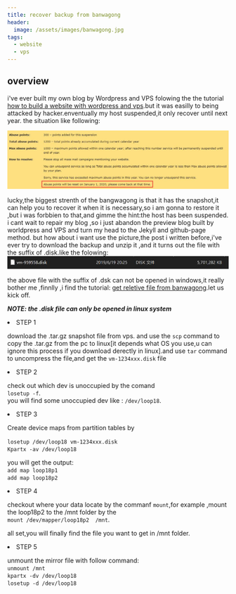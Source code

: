```yaml
---
title: recover backup from banwagong
header:
  image: /assets/images/banwagong.jpg
tags:
  - website
  - vps
---
```

<p>
<h2> overview</h2>
i've ever built my own blog by Wordpress and VPS folowing the the tutorial <a href="https://www.seoimo.com/wordpress-vps/">how to build a website with wordpress and vps</a>.but it was easilly to being attacked by hacker.enventually my host suspended,it only recover until next year. the situation like following: </p>

![vps erro](/assets/images/vps.jpg)

lucky,the biggest strenth of the bangwagong is that it has the snapshot,it can help you to recover it when it is necessary,so i am gonna to restore it ,but i was forbbien to that,and gimme the hint:the host has been suspended. i cant wait to repair my blog ,so i just abandon the preview blog built by worldpress and VPS and turn my head  to the Jekyll and github-page method. but how about i want use the picture,the post i written before,i've ever try to download the backup and unzip it ,and it turns out 
the file with the suffix of .disk.like the folowing:<br>
![vps_disk](/assets/images/vps_disk.jpg)

the above file with the suffix of .dsk can not be opened in windows,it really bother me ,finnlly ,i find the tutorial: <a href="https://www.hostloc.com/thread-392553-1-1.html">get reletive file from banwagong</a>.let us kick off.

***NOTE: the .disk file can only  be opened in linux system***

<li>STEP 1</li>

download the .tar.gz snapshot file from vps. and use the `scp` command to copy the .tar.gz  from the pc to linux[it depends what OS you use,u can ignore this process if you download derectly in linux].and use `tar` command to uncompress the file,and get the `vm-1234xxx.disk` file

<li>STEP 2</li>

check out which dev is unoccupied by the comand <br>`losetup -f`.<br>you will find some unoccupied dev like :
`/dev/loop18`.

<li>STEP 3</li>

Create device maps from partition tables by

`losetup /dev/loop18 vm-1234xxx.disk`<br>`Kpartx -av /dev/loop18`

you will get the output:<br>
`add map loop18p1`<br>`add map loop18p2`

<li>STEP 4</li>

checkout where your data locate by the commanf `mount`,for example ,mount the loop18p2 to the /mnt folder by the <br>`mount /dev/mapper/loop18p2  /mnt`.

all set,you will finally find the file you want to get in /mnt folder.

<li>STEP 5</li>

unmount the mirror file with follow command:<br>`unmount /mnt`<br>`kpartx -dv /dev/loop18`<br>`losetup -d /dev/loop18`


